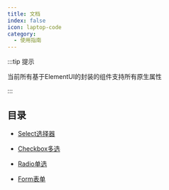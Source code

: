 ```yaml
---
title: 文档
index: false
icon: laptop-code
category:
  - 使用指南
---
```


:::tip 提示

当前所有基于ElementUI的封装的组件支持所有原生属性

:::

## 目录

- [Select选择器](select.md)

- [Checkbox多选](checkbox.md)

- [Radio单选](radio.md)

- [Form表单](form.md)

